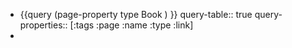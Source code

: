 - {{query (page-property type Book ) }}
  query-table:: true
  query-properties:: [:tags :page :name :type :link]
-
